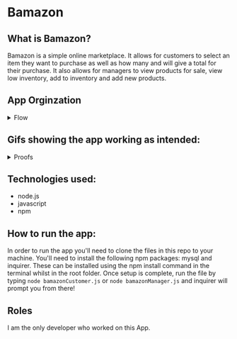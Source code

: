 # Bamazon

## What is Bamazon?
Bamazon is a simple online marketplace. It allows for customers to select an item they want to purchase as well as how many and will give a total for their purchase.
It also allows for managers to view products for sale, view low inventory, add to inventory and add new products.

## App Orginzation 

<details><summary>Flow</summary>
<p>

## Customer App

* The app starts by listing all the items for sale according to the mySQL database and asks what the user would like to buy.
* Once the user has decided what they want to purchase they are asked how many they would like to buy.
* If the purchase is successful a total is displayed to the user.
* If the user trys to purchase more items than are available then the program denies the purchase.

## Manager App

* The app starts with an inquirer prompt asking the user what action they would like to perform.

##### View Products for Sale:
* The list of available items is displayed taking data from the mySQL database.

##### View Low Inventory: 
* A list of low inventory items is displayed.
* This list is formulated by checking the database to see which items have a quantity below 5 in this case.

#### Add to Inventory: 
* The user is presented with an inquirer prompt asking them to select and item.
* It then asks how many of the specified item the user would like to add.
* The program takes info from the database and outputs a new total based on user input.

#### Add New Product:
* The user is presented with an inquirer promt asking them to insert data for a new item.
* Each piece of informtaion is stored into a single object and is inserted into the database as a new item.
</p>
</details>



## Gifs showing the app working as intended:

<details><summary>Proofs</summary>
<p>

## Customer App

#### Shows customer successfuly making purchase:
![App Screenshot](/assets/images/customersuccess.gif)

#### Shows the customer requesting more than is available:
![App Screenshot](/assets/images/customerfailure.gif)

## Manager App

#### Shows the manager list function working: 
![App Screenshot](assets/images/managersale.gif)

#### Shows the manager view low inventory function:
![App Screenshot](assets/images/managerlow.gif)

#### Shows the manager add to inventory function:
![App Screenshot](assets/images/manageraddinv.gif)

#### Shows add new product function: 
![App Screenshot](assets/images/managernew.png)
![App Screenshot](assets/images/managernew2.png)


</p>
</details>

## Technologies used: 
* node.js
* javascript
* npm 

## How to run the app: 
In order to run the app you'll need to clone the files in this repo to your machine.
You'll need to install the following npm packages: mysql and inquirer. These can be installed using the npm install command
in the terminal whilst in the root folder. Once setup is complete, run the file by typing ```node bamazonCustomer.js``` or ```node bamazonManager.js``` and inquirer will prompt you from there!

## Roles
I am the only developer who worked on this App.
